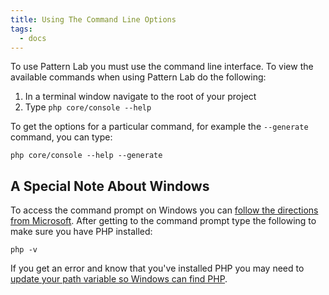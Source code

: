 ```yaml
---
title: Using The Command Line Options
tags:
  - docs
---
```


To use Pattern Lab you must use the command line interface. To view the available commands when using Pattern Lab do the following:

1. In a terminal window navigate to the root of your project
2. Type `php core/console --help`

To get the options for a particular command, for example the `--generate` command, you can type:

    php core/console --help --generate

## A Special Note About Windows

To access the command prompt on Windows you can [follow the directions from Microsoft](https://support.microsoft.com/en-us/windows/powershell-is-replacing-command-prompt-fdb690cf-876c-d866-2124-21b6fb29a45f). After getting to the command prompt type the following to make sure you have PHP installed:

    php -v

If you get an error and know that you've installed PHP you may need to [update your path variable so Windows can find PHP](http://willj.co/2012/10/run-wamp-php-windows-7-command-line/).
